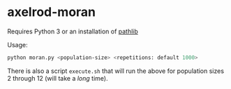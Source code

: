 # axelrod-moran

Requires Python 3 or an installation of [pathlib](https://github.com/mcmtroffaes/pathlib2)

Usage:

```bash
python moran.py <population-size> <repetitions: default 1000>
```

There is also a script `execute.sh` that will run the above for population sizes
2 through 12 (will take a _long_ time).
